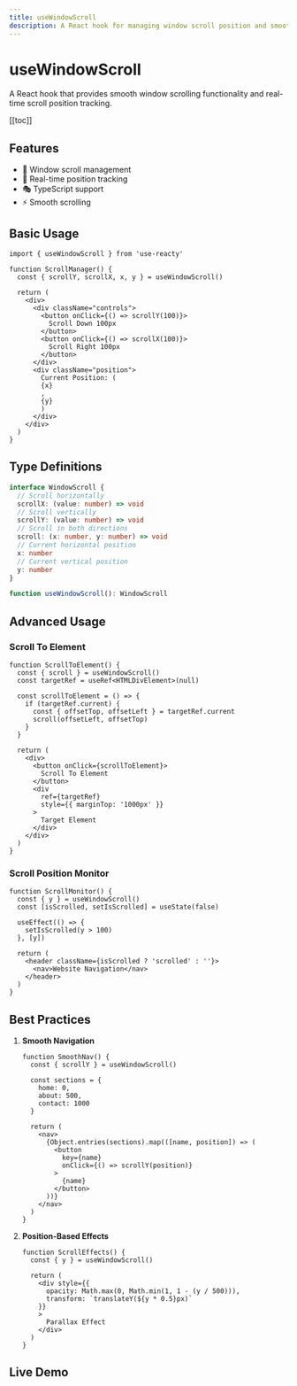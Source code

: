 ```yaml
---
title: useWindowScroll
description: A React hook for managing window scroll position and smooth scrolling
---
```


# useWindowScroll

A React hook that provides smooth window scrolling functionality and real-time scroll position tracking.

[[toc]]

## Features

- 📜 Window scroll management
- 🔄 Real-time position tracking
- 🎭 TypeScript support
- ⚡ Smooth scrolling

## Basic Usage

```tsx
import { useWindowScroll } from 'use-reacty'

function ScrollManager() {
  const { scrollY, scrollX, x, y } = useWindowScroll()

  return (
    <div>
      <div className="controls">
        <button onClick={() => scrollY(100)}>
          Scroll Down 100px
        </button>
        <button onClick={() => scrollX(100)}>
          Scroll Right 100px
        </button>
      </div>
      <div className="position">
        Current Position: (
        {x}
        ,
        {y}
        )
      </div>
    </div>
  )
}
```

## Type Definitions

```typescript
interface WindowScroll {
  // Scroll horizontally
  scrollX: (value: number) => void
  // Scroll vertically
  scrollY: (value: number) => void
  // Scroll in both directions
  scroll: (x: number, y: number) => void
  // Current horizontal position
  x: number
  // Current vertical position
  y: number
}

function useWindowScroll(): WindowScroll
```

## Advanced Usage

### Scroll To Element

```tsx
function ScrollToElement() {
  const { scroll } = useWindowScroll()
  const targetRef = useRef<HTMLDivElement>(null)

  const scrollToElement = () => {
    if (targetRef.current) {
      const { offsetTop, offsetLeft } = targetRef.current
      scroll(offsetLeft, offsetTop)
    }
  }

  return (
    <div>
      <button onClick={scrollToElement}>
        Scroll To Element
      </button>
      <div
        ref={targetRef}
        style={{ marginTop: '1000px' }}
      >
        Target Element
      </div>
    </div>
  )
}
```

### Scroll Position Monitor

```tsx
function ScrollMonitor() {
  const { y } = useWindowScroll()
  const [isScrolled, setIsScrolled] = useState(false)

  useEffect(() => {
    setIsScrolled(y > 100)
  }, [y])

  return (
    <header className={isScrolled ? 'scrolled' : ''}>
      <nav>Website Navigation</nav>
    </header>
  )
}
```

## Best Practices

1. **Smooth Navigation**

   ```tsx
   function SmoothNav() {
     const { scrollY } = useWindowScroll()

     const sections = {
       home: 0,
       about: 500,
       contact: 1000
     }

     return (
       <nav>
         {Object.entries(sections).map(([name, position]) => (
           <button
             key={name}
             onClick={() => scrollY(position)}
           >
             {name}
           </button>
         ))}
       </nav>
     )
   }
   ```

2. **Position-Based Effects**

   ```tsx
   function ScrollEffects() {
     const { y } = useWindowScroll()

     return (
       <div style={{
         opacity: Math.max(0, Math.min(1, 1 - (y / 500))),
         transform: `translateY(${y * 0.5}px)`
       }}
       >
         Parallax Effect
       </div>
     )
   }
   ```

## Live Demo

<div>
<div ref="demo"></div>
</div>

<script setup>
import { createElement } from 'react'
import { createRoot } from 'react-dom/client'
import { ref, onMounted } from 'vue'
import UseWindowScroll from './demo.tsx'

const demo = ref()

onMounted(() => {
  const root = createRoot(demo.value)
  root.render(createElement(UseWindowScroll, {}, null))
})
</script>

